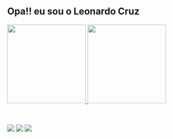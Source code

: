 ## Opa!! eu sou o Leonardo Cruz 
 <div>
  <a href="https://github.com/LeonardoC-Jesus">
  <img height="180em" src="https://github-readme-stats.vercel.app/api?username=LeonardoC-Jesus&show_icons=true&theme=dracula&include_all_commits=true&count_private=true"/>
  <img height="180em" src="https://github-readme-stats.vercel.app/api/top-langs/?username=LeonardoC-Jesus&layout=compact&langs_count=16&theme=dracula"/>
</div>
<div style="display: inline_block"><br>

</div>
  
  ##
 
<div> 
  <a href="https://www.instagram.com/leocdejesus/" target="_blank"><img src="https://img.shields.io/badge/-Instagram-%23E4405F?style=for-the-badge&logo=instagram&logoColor=white" target="_blank"></a>
 <a href="https://discord.gg/G9GPg5SA75" target="_blank"><img src="https://img.shields.io/badge/Discord-7289DA?style=for-the-badge&logo=discord&logoColor=white" target="_blank"></a> 
  <a href="https://www.linkedin.com/in/leonardo-cruz-de-jesus-128058337/" target="_blank"><img src="https://img.shields.io/badge/-LinkedIn-%230077B5?style=for-the-badge&logo=linkedin&logoColor=white" target="_blank"></a> 
 
 
</div>
